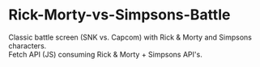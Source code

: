 # Rick-Morty-vs-Simpsons-Battle
Classic battle screen (SNK vs. Capcom) with Rick & Morty and Simpsons characters.<br>
Fetch API (JS) consuming Rick & Morty + Simpsons API's.<br><br>

